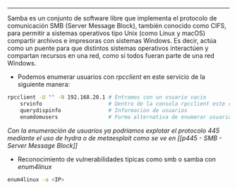 
---

Samba es un conjunto de software libre que implementa el protocolo de comunicación SMB (Server Message Block), también conocido como CIFS, para permitir a sistemas operativos tipo Unix (como Linux y macOS) compartir archivos e impresoras con sistemas Windows. Es decir, actúa como un puente para que distintos sistemas operativos interactúen y compartan recursos en una red, como si todos fueran parte de una red Windows.

- Podemos enumerar usuarios con *rpcclient* en este servicio de la siguiente manera:

```bash
rpcclient -U "" -N 192.168.20.1 # Entramos con un usuario vacio
	srvinfo                     # Dentro de la consola rpcclient este comando lista infrormacion 
	querydispinfo               # Informacion de usuarios
	enumdomusers                # Forma alternativa de enumerar usuarios
```

*Con la enumeración de usuarios ya podríamos explotar el protocolo 445 mediante el uso de hydra o de metaesploit como se ve en [[p445 - SMB - Server Message Block]]*

- Reconocimiento de vulnerabilidades tipicas como smb o samba con *enum4linux*

```bash
enum4linux -a <IP> 
```


